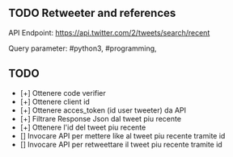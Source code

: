 ## TODO Retweeter and references

API Endpoint:
https://api.twitter.com/2/tweets/search/recent


Query parameter:
#python3, #programming, 


## TODO

* [+] Ottenere code verifier
* [+] Ottenere client id
* [+] Ottenere acces_token (id user tweeter) da API
* [+] Filtrare Response Json dal tweet piu recente
* [+] Ottenere l'id del tweet piu recente
* [] Invocare API per mettere like al tweet piu recente tramite id
* [] Invocare API per retweettare il tweet piu recente tramite id